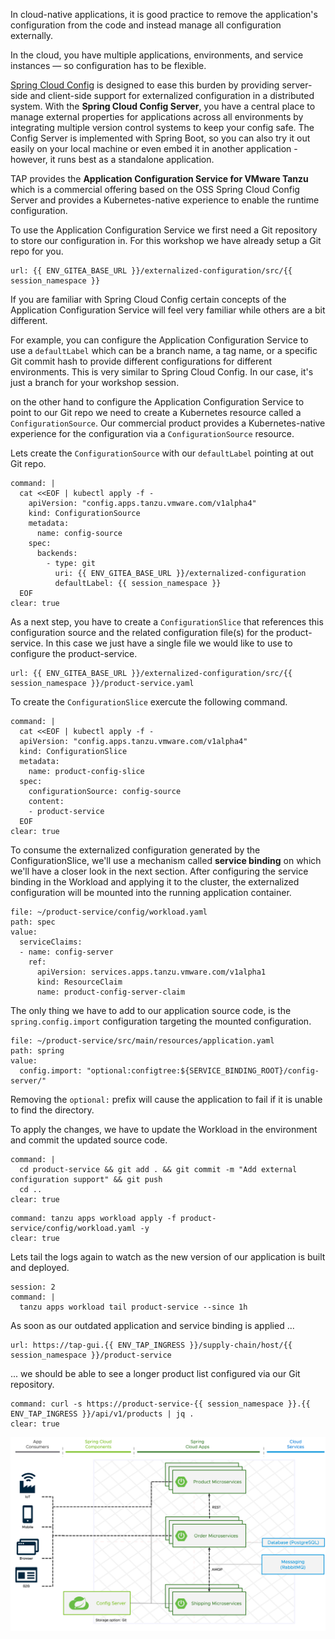 In cloud-native applications, it is good practice to remove the application's configuration from the code and instead manage all configuration externally.

In the cloud, you have multiple applications, environments, and service instances — so configuration has to be flexible.

[Spring Cloud Config](https://docs.spring.io/spring-cloud-config/docs/current/reference/html/) is designed to ease this burden by providing server-side and client-side support for externalized configuration in a distributed system. 
With the **Spring Cloud Config Server**, you have a central place to manage external properties for applications across all environments by integrating multiple version control systems to keep your config safe.
The Config Server is implemented with Spring Boot, so you can also try it out easily on your local machine or even embed it in another application - however, it runs best as a standalone application.

TAP provides the **Application Configuration Service for VMware Tanzu** which is a commercial offering based on the OSS Spring Cloud Config Server and provides a Kubernetes-native experience to enable the runtime configuration.

To use the Application Configuration Service we first need a Git repository to store our configuration in.  For this workshop we have already setup a Git repo for you.

```dashboard:open-url
url: {{ ENV_GITEA_BASE_URL }}/externalized-configuration/src/{{ session_namespace }}
```

If you are familiar with Spring Cloud Config certain concepts of the Application Configuration Service will feel very familiar while others are a bit different.

For example, you can configure the Application Configuration Service to use a `defaultLabel` which can be a branch name, a tag name, or a specific Git commit hash to provide different configurations for different environments.  This is very similar to Spring Cloud Config.  In our case, it's just a branch for your workshop session.

on the other hand to configure the Application Configuration Service to point to our Git repo we need to create a Kubernetes resource called a `ConfigurationSource`.
Our commercial product provides a Kubernetes-native experience for the configuration via a `ConfigurationSource` resource.

Lets create the `ConfigurationSource` with our `defaultLabel` pointing at out Git repo.

```terminal:execute
command: |
  cat <<EOF | kubectl apply -f -
    apiVersion: "config.apps.tanzu.vmware.com/v1alpha4"
    kind: ConfigurationSource
    metadata:
      name: config-source
    spec:
      backends:
        - type: git
          uri: {{ ENV_GITEA_BASE_URL }}/externalized-configuration
          defaultLabel: {{ session_namespace }}
  EOF
clear: true
```

As a next step, you have to create a `ConfigurationSlice` that references this configuration source and the related configuration file(s) for the product-service.
In this case we just have a single file we would like to use to configure the product-service.

```dashboard:open-url
url: {{ ENV_GITEA_BASE_URL }}/externalized-configuration/src/{{ session_namespace }}/product-service.yaml
```

To create the `ConfigurationSlice` exercute the following command.

```terminal:execute
command: |
  cat <<EOF | kubectl apply -f -
  apiVersion: "config.apps.tanzu.vmware.com/v1alpha4"
  kind: ConfigurationSlice
  metadata:
    name: product-config-slice
  spec:
    configurationSource: config-source
    content:
    - product-service
  EOF
clear: true
```

To consume the externalized configuration generated by the ConfigurationSlice, we'll use a mechanism called **service binding** on which we'll have a closer look in the next section.
After configuring the service binding in the Workload and applying it to the cluster, the externalized configuration will be mounted into the running application container.
```editor:insert-value-into-yaml
file: ~/product-service/config/workload.yaml
path: spec
value:
  serviceClaims:
  - name: config-server
    ref:
      apiVersion: services.apps.tanzu.vmware.com/v1alpha1
      kind: ResourceClaim
      name: product-config-server-claim
```

The only thing we have to add to our application source code, is the `spring.config.import` configuration targeting the mounted configuration.
```editor:insert-value-into-yaml
file: ~/product-service/src/main/resources/application.yaml
path: spring
value:
  config.import: "optional:configtree:${SERVICE_BINDING_ROOT}/config-server/"
```
Removing the `optional:` prefix will cause the application to fail if it is unable to find the directory.

To apply the changes, we have to update the Workload in the environment and commit the updated source code.
```terminal:execute
command: |
  cd product-service && git add . && git commit -m "Add external configuration support" && git push
  cd ..
clear: true
```
```terminal:execute
command: tanzu apps workload apply -f product-service/config/workload.yaml -y
clear: true
```
Lets tail the logs again to watch as the new version of our application is built and deployed.

```terminal:execute
session: 2
command: |
  tanzu apps workload tail product-service --since 1h
```

As soon as our outdated application and service binding is applied ...
```dashboard:open-url
url: https://tap-gui.{{ ENV_TAP_INGRESS }}/supply-chain/host/{{ session_namespace }}/product-service
```
... we should be able to see a longer product list configured via our Git repository.
```terminal:execute
command: curl -s https://product-service-{{ session_namespace }}.{{ ENV_TAP_INGRESS }}/api/v1/products | jq .
clear: true
```

![Updated architecture with Configuration Service](../images/microservice-architecture-config.png)
